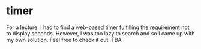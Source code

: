 # timer
For a lecture, I had to find a web-based timer fulfilling the requirement not to display seconds. However, I was too lazy to search and so I came up with my own solution. Feel free to check it out: TBA

